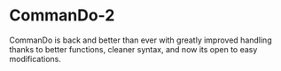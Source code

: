 # CommanDo-2
CommanDo is back and better than ever with greatly improved handling thanks to better functions, cleaner syntax, and now its open to easy modifications.


